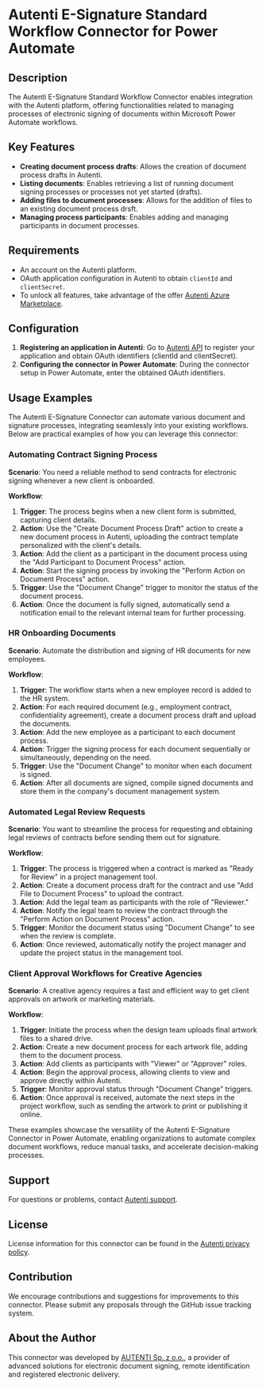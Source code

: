# Autenti E-Signature Standard Workflow Connector for Power Automate

## Description

The Autenti E-Signature Standard Workflow Connector enables integration with the Autenti platform, offering functionalities related to managing processes of electronic signing of documents within Microsoft Power Automate workflows.

## Key Features

- **Creating document process drafts**: Allows the creation of document process drafts in Autenti.
- **Listing documents**: Enables retrieving a list of running document signing processes or processes not yet started (drafts).
- **Adding files to document processes**: Allows for the addition of files to an existing document process drsft.
- **Managing process participants**: Enables adding and managing participants in document processes.

## Requirements

- An account on the Autenti platform.
- OAuth application configuration in Autenti to obtain `clientId` and `clientSecret`.
- To unlock all features, take advantage of the offer [Autenti Azure Marketplace](https://azuremarketplace.microsoft.com/en-us/marketplace/apps?search=Autenti&page=1).

## Configuration

1. **Registering an application in Autenti**: Go to [Autenti API](https://autenti.com/en/contact) to register your application and obtain OAuth identifiers (clientId and clientSecret).
2. **Configuring the connector in Power Automate**: During the connector setup in Power Automate, enter the obtained OAuth identifiers.

## Usage Examples

The Autenti E-Signature Connector can automate various document and signature processes, integrating seamlessly into your existing workflows. Below are practical examples of how you can leverage this connector:

### Automating Contract Signing Process

**Scenario**: You need a reliable method to send contracts for electronic signing whenever a new client is onboarded.

**Workflow**:
1. **Trigger**: The process begins when a new client form is submitted, capturing client details.
2. **Action**: Use the "Create Document Process Draft" action to create a new document process in Autenti, uploading the contract template personalized with the client's details.
3. **Action**: Add the client as a participant in the document process using the "Add Participant to Document Process" action.
4. **Action**: Start the signing process by invoking the "Perform Action on Document Process" action.
5. **Trigger**: Use the "Document Change" trigger to monitor the status of the document process.
6. **Action**: Once the document is fully signed, automatically send a notification email to the relevant internal team for further processing.

### HR Onboarding Documents

**Scenario**: Automate the distribution and signing of HR documents for new employees.

**Workflow**:
1. **Trigger**: The workflow starts when a new employee record is added to the HR system.
2. **Action**: For each required document (e.g., employment contract, confidentiality agreement), create a document process draft and upload the documents.
3. **Action**: Add the new employee as a participant to each document process.
4. **Action**: Trigger the signing process for each document sequentially or simultaneously, depending on the need.
5. **Trigger**: Use the "Document Change" to monitor when each document is signed.
6. **Action**: After all documents are signed, compile signed documents and store them in the company's document management system.

### Automated Legal Review Requests

**Scenario**: You want to streamline the process for requesting and obtaining legal reviews of contracts before sending them out for signature.

**Workflow**:
1. **Trigger**: The process is triggered when a contract is marked as "Ready for Review" in a project management tool.
2. **Action**: Create a document process draft for the contract and use "Add File to Document Process" to upload the contract.
3. **Action**: Add the legal team as participants with the role of "Reviewer."
4. **Action**: Notify the legal team to review the contract through the "Perform Action on Document Process" action.
5. **Trigger**: Monitor the document status using "Document Change" to see when the review is complete.
6. **Action**: Once reviewed, automatically notify the project manager and update the project status in the management tool.

### Client Approval Workflows for Creative Agencies

**Scenario**: A creative agency requires a fast and efficient way to get client approvals on artwork or marketing materials.

**Workflow**:
1. **Trigger**: Initiate the process when the design team uploads final artwork files to a shared drive.
2. **Action**: Create a new document process for each artwork file, adding them to the document process.
3. **Action**: Add clients as participants with "Viewer" or "Approver" roles.
4. **Action**: Begin the approval process, allowing clients to view and approve directly within Autenti.
5. **Trigger**: Monitor approval status through "Document Change" triggers.
6. **Action**: Once approval is received, automate the next steps in the project workflow, such as sending the artwork to print or publishing it online.

These examples showcase the versatility of the Autenti E-Signature Connector in Power Automate, enabling organizations to automate complex document workflows, reduce manual tasks, and accelerate decision-making processes.

## Support

For questions or problems, contact [Autenti support](https://autenti.com/en/contact).

## License

License information for this connector can be found in the [Autenti privacy policy](https://autenti.com/en/terms-and-conditions/privacy-policy).

## Contribution

We encourage contributions and suggestions for improvements to this connector. Please submit any proposals through the GitHub issue tracking system.

## About the Author

This connector was developed by [AUTENTI Sp. z o.o.](https://autenti.com), a provider of advanced solutions for electronic document signing, remote identification and registered electronic delivery.
